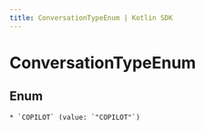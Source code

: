 ```yaml
---
title: ConversationTypeEnum | Kotlin SDK
---
```



# ConversationTypeEnum

## Enum


    * `COPILOT` (value: `"COPILOT"`)



